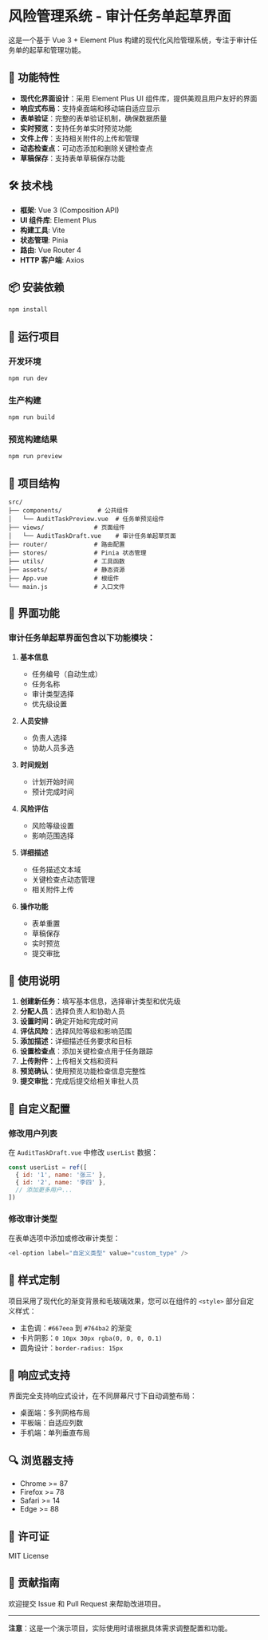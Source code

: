# 风险管理系统 - 审计任务单起草界面

这是一个基于 Vue 3 + Element Plus 构建的现代化风险管理系统，专注于审计任务单的起草和管理功能。

## 🚀 功能特性

- **现代化界面设计**：采用 Element Plus UI 组件库，提供美观且用户友好的界面
- **响应式布局**：支持桌面端和移动端自适应显示
- **表单验证**：完整的表单验证机制，确保数据质量
- **实时预览**：支持任务单实时预览功能
- **文件上传**：支持相关附件的上传和管理
- **动态检查点**：可动态添加和删除关键检查点
- **草稿保存**：支持表单草稿保存功能

## 🛠️ 技术栈

- **框架**: Vue 3 (Composition API)
- **UI 组件库**: Element Plus
- **构建工具**: Vite
- **状态管理**: Pinia
- **路由**: Vue Router 4
- **HTTP 客户端**: Axios

## 📦 安装依赖

```bash
npm install
```

## 🚗 运行项目

### 开发环境
```bash
npm run dev
```

### 生产构建
```bash
npm run build
```

### 预览构建结果
```bash
npm run preview
```

## 📁 项目结构

```
src/
├── components/          # 公共组件
│   └── AuditTaskPreview.vue  # 任务单预览组件
├── views/              # 页面组件
│   └── AuditTaskDraft.vue    # 审计任务单起草页面
├── router/             # 路由配置
├── stores/             # Pinia 状态管理
├── utils/              # 工具函数
├── assets/             # 静态资源
├── App.vue             # 根组件
└── main.js             # 入口文件
```

## 🎨 界面功能

### 审计任务单起草界面包含以下功能模块：

1. **基本信息**
   - 任务编号（自动生成）
   - 任务名称
   - 审计类型选择
   - 优先级设置

2. **人员安排**
   - 负责人选择
   - 协助人员多选

3. **时间规划**
   - 计划开始时间
   - 预计完成时间

4. **风险评估**
   - 风险等级设置
   - 影响范围选择

5. **详细描述**
   - 任务描述文本域
   - 关键检查点动态管理
   - 相关附件上传

6. **操作功能**
   - 表单重置
   - 草稿保存
   - 实时预览
   - 提交审批

## 🎯 使用说明

1. **创建新任务**：填写基本信息，选择审计类型和优先级
2. **分配人员**：选择负责人和协助人员
3. **设置时间**：确定开始和完成时间
4. **评估风险**：选择风险等级和影响范围
5. **添加描述**：详细描述任务要求和目标
6. **设置检查点**：添加关键检查点用于任务跟踪
7. **上传附件**：上传相关文档和资料
8. **预览确认**：使用预览功能检查信息完整性
9. **提交审批**：完成后提交给相关审批人员

## 🔧 自定义配置

### 修改用户列表
在 `AuditTaskDraft.vue` 中修改 `userList` 数据：

```javascript
const userList = ref([
  { id: '1', name: '张三' },
  { id: '2', name: '李四' },
  // 添加更多用户...
])
```

### 修改审计类型
在表单选项中添加或修改审计类型：

```javascript
<el-option label="自定义类型" value="custom_type" />
```

## 🎨 样式定制

项目采用了现代化的渐变背景和毛玻璃效果，您可以在组件的 `<style>` 部分自定义样式：

- 主色调：`#667eea` 到 `#764ba2` 的渐变
- 卡片阴影：`0 10px 30px rgba(0, 0, 0, 0.1)`
- 圆角设计：`border-radius: 15px`

## 📱 响应式支持

界面完全支持响应式设计，在不同屏幕尺寸下自动调整布局：

- 桌面端：多列网格布局
- 平板端：自适应列数
- 手机端：单列垂直布局

## 🔍 浏览器支持

- Chrome >= 87
- Firefox >= 78
- Safari >= 14
- Edge >= 88

## 📄 许可证

MIT License

## 🤝 贡献指南

欢迎提交 Issue 和 Pull Request 来帮助改进项目。

---

**注意**：这是一个演示项目，实际使用时请根据具体需求调整配置和功能。
